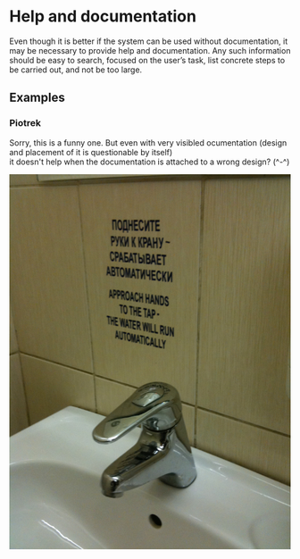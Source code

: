 # Help and documentation

Even though it is better if the system can be used without documentation, it may be necessary to provide help and documentation. Any such information should be easy to search, focused on the user’s task, list concrete steps to be carried out, and not be too large.

## Examples

### Piotrek
Sorry, this is a funny one.
But even with very visibled ocumentation 
    (design and placement of it is questionable by itself)  
        it doesn't help when the documentation is attached to a wrong design? (^-^)

![](images/piotrek-russian_water_tap-doumentation.jpg)